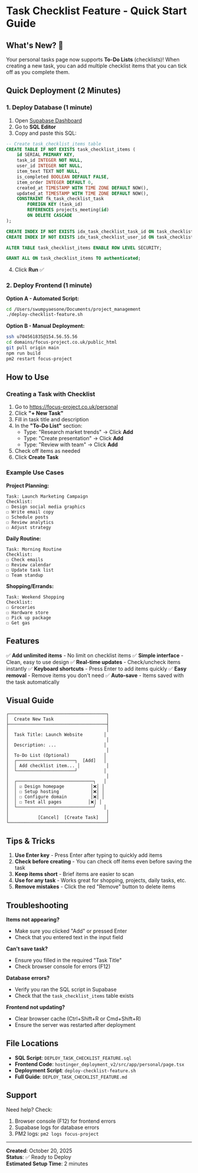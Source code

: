 # Task Checklist Feature - Quick Start Guide

## What's New? 🎉

Your personal tasks page now supports **To-Do Lists** (checklists)! When creating a new task, you can add multiple checklist items that you can tick off as you complete them.

## Quick Deployment (2 Minutes)

### 1. Deploy Database (1 minute)

1. Open [Supabase Dashboard](https://supabase.com/dashboard)
2. Go to **SQL Editor**
3. Copy and paste this SQL:

```sql
-- Create task_checklist_items table
CREATE TABLE IF NOT EXISTS task_checklist_items (
    id SERIAL PRIMARY KEY,
    task_id INTEGER NOT NULL,
    user_id INTEGER NOT NULL,
    item_text TEXT NOT NULL,
    is_completed BOOLEAN DEFAULT FALSE,
    item_order INTEGER DEFAULT 0,
    created_at TIMESTAMP WITH TIME ZONE DEFAULT NOW(),
    updated_at TIMESTAMP WITH TIME ZONE DEFAULT NOW(),
    CONSTRAINT fk_task_checklist_task 
        FOREIGN KEY (task_id) 
        REFERENCES projects_meeting(id) 
        ON DELETE CASCADE
);

CREATE INDEX IF NOT EXISTS idx_task_checklist_task_id ON task_checklist_items(task_id);
CREATE INDEX IF NOT EXISTS idx_task_checklist_user_id ON task_checklist_items(user_id);

ALTER TABLE task_checklist_items ENABLE ROW LEVEL SECURITY;

GRANT ALL ON task_checklist_items TO authenticated;
```

4. Click **Run** ✅

### 2. Deploy Frontend (1 minute)

**Option A - Automated Script:**
```bash
cd /Users/swumpyaesone/Documents/project_management
./deploy-checklist-feature.sh
```

**Option B - Manual Deployment:**
```bash
ssh u704561835@154.56.55.56
cd domains/focus-project.co.uk/public_html
git pull origin main
npm run build
pm2 restart focus-project
```

## How to Use

### Creating a Task with Checklist

1. Go to https://focus-project.co.uk/personal
2. Click **"+ New Task"**
3. Fill in task title and description
4. In the **"To-Do List"** section:
   - Type: "Research market trends" → Click **Add**
   - Type: "Create presentation" → Click **Add**
   - Type: "Review with team" → Click **Add**
5. Check off items as needed
6. Click **Create Task**

### Example Use Cases

**Project Planning:**
```
Task: Launch Marketing Campaign
Checklist:
☐ Design social media graphics
☐ Write email copy
☐ Schedule posts
☐ Review analytics
☐ Adjust strategy
```

**Daily Routine:**
```
Task: Morning Routine
Checklist:
☐ Check emails
☐ Review calendar
☐ Update task list
☐ Team standup
```

**Shopping/Errands:**
```
Task: Weekend Shopping
Checklist:
☐ Groceries
☐ Hardware store
☐ Pick up package
☐ Get gas
```

## Features

✅ **Add unlimited items** - No limit on checklist items
✅ **Simple interface** - Clean, easy to use design
✅ **Real-time updates** - Check/uncheck items instantly
✅ **Keyboard shortcuts** - Press Enter to add items quickly
✅ **Easy removal** - Remove items you don't need
✅ **Auto-save** - Items saved with the task automatically

## Visual Guide

```
┌─────────────────────────────────────┐
│  Create New Task                    │
├─────────────────────────────────────┤
│                                     │
│  Task Title: Launch Website        │
│                                     │
│  Description: ...                  │
│                                     │
│  To-Do List (Optional)             │
│  ┌──────────────────────┐  [Add]   │
│  │ Add checklist item... │          │
│  └──────────────────────┘          │
│                                     │
│  ┌─────────────────────────────┐   │
│  │ ☑ Design homepage          │❌│ │
│  │ ☐ Setup hosting            │❌│ │
│  │ ☐ Configure domain         │❌│ │
│  │ ☐ Test all pages          │❌│ │
│  └─────────────────────────────┘   │
│                                     │
│           [Cancel]  [Create Task]   │
└─────────────────────────────────────┘
```

## Tips & Tricks

1. **Use Enter key** - Press Enter after typing to quickly add items
2. **Check before creating** - You can check off items even before saving the task
3. **Keep items short** - Brief items are easier to scan
4. **Use for any task** - Works great for shopping, projects, daily tasks, etc.
5. **Remove mistakes** - Click the red "Remove" button to delete items

## Troubleshooting

**Items not appearing?**
- Make sure you clicked "Add" or pressed Enter
- Check that you entered text in the input field

**Can't save task?**
- Ensure you filled in the required "Task Title"
- Check browser console for errors (F12)

**Database errors?**
- Verify you ran the SQL script in Supabase
- Check that the `task_checklist_items` table exists

**Frontend not updating?**
- Clear browser cache (Ctrl+Shift+R or Cmd+Shift+R)
- Ensure the server was restarted after deployment

## File Locations

- **SQL Script**: `DEPLOY_TASK_CHECKLIST_FEATURE.sql`
- **Frontend Code**: `hostinger_deployment_v2/src/app/personal/page.tsx`
- **Deployment Script**: `deploy-checklist-feature.sh`
- **Full Guide**: `DEPLOY_TASK_CHECKLIST_FEATURE.md`

## Support

Need help? Check:
1. Browser console (F12) for frontend errors
2. Supabase logs for database errors
3. PM2 logs: `pm2 logs focus-project`

---

**Created**: October 20, 2025  
**Status**: ✅ Ready to Deploy  
**Estimated Setup Time**: 2 minutes

